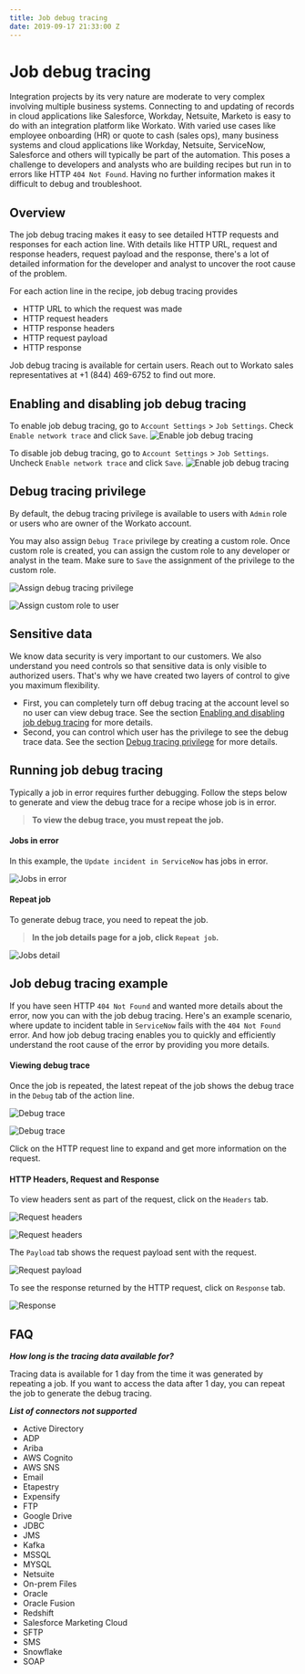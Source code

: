```yaml
---
title: Job debug tracing
date: 2019-09-17 21:33:00 Z
---
```


# Job debug tracing

Integration projects by its very nature are moderate to very complex involving multiple business systems. Connecting to and updating of records in cloud applications like Salesforce, Workday, Netsuite, Marketo is easy to do with an integration platform like Workato. With varied use cases like employee onboarding (HR) or quote to cash (sales ops), many business systems and cloud applications like Workday, Netsuite, ServiceNow, Salesforce and others will typically be part of the automation. This poses a challenge to developers and analysts who are building recipes but run in to errors like HTTP `404 Not Found`. Having no further information makes it difficult to debug and troubleshoot.

## Overview

The job debug tracing makes it easy to see detailed HTTP requests and responses for each action line. With details like HTTP URL, request and response headers, request payload and the response, there's a lot of detailed information for the developer and analyst to uncover the root cause of the problem.

For each action line in the recipe, job debug tracing provides
* HTTP URL to which the request was made
* HTTP request headers
* HTTP response headers
* HTTP request payload
* HTTP response

Job debug tracing is available for certain users. Reach out to Workato sales representatives at +1 (844) 469-6752 to find out more.

## Enabling and disabling job debug tracing

To enable job debug tracing, go to `Account Settings` > `Job Settings`. Check `Enable network trace` and click `Save`.
![Enable job debug tracing](~@img/recipes/job-tracing/settings-job-tracing.png "Enable job debug tracing")

To disable job debug tracing, go to `Account Settings` > `Job Settings`. Uncheck `Enable network trace` and click `Save`.
![Enable job debug tracing](~@img/recipes/job-tracing/disable-job-tracing.png "Enable job debug tracing")


## Debug tracing privilege

By default, the debug tracing privilege is available to users with `Admin` role or users who are owner of the Workato account.

You may also assign `Debug Trace` privilege by creating a custom role. Once custom role is created, you can assign the custom role to any developer or analyst in the team. Make sure to `Save` the assignment of the privilege to the custom role.

![Assign debug tracing privilege](~@img/recipes/job-tracing/jobs-debug-trace-privilege.png "Assign debug tracing privilege")

![Assign custom role to user](~@img/recipes/job-tracing/jobs-debug-tracing-assign-custom-role.png "Assign custom role to user")

## Sensitive data

We know data security is very important to our customers. We also understand you need controls so that sensitive data is only visible to authorized users. That's why we have created two layers of control to give you maximum flexibility. 
- First, you can completely turn off debug tracing at the account level so no user can view debug trace. See the section [Enabling and disabling job debug tracing](#enabling-and-disabling-job-debug-tracing) for more details.
- Second, you can control which user has the privilege to see the debug trace data. See the section [Debug tracing privilege](#debug-tracing-privilege) for more details.

## Running job debug tracing

Typically a job in error requires further debugging. Follow the steps below to generate and view the debug trace for a recipe whose job is in error.

> **To view the debug trace, you must repeat the job.**

#### Jobs in error

In this example, the `Update incident in ServiceNow` has jobs in error.

![Jobs in error](~@img/recipes/job-tracing/jobs-list.png "Jobs in error")

#### Repeat job

To generate debug trace, you need to repeat the job. 

> **In the job details page for a job, click `Repeat job`.**

![Jobs detail](~@img/recipes/job-tracing/jobs-detail.png "Jobs detail")

## Job debug tracing example

If you have seen HTTP `404 Not Found` and wanted more details about the error, now you can with the job debug tracing. Here's an example scenario, where update to incident table in `ServiceNow` fails with the `404 Not Found` error. And how job debug tracing enables you to quickly and efficiently understand the root cause of the error by providing you more details.

#### Viewing debug trace

Once the job is repeated, the latest repeat of the job shows the debug trace in the `Debug` tab of the action line. 

![Debug trace](~@img/recipes/job-tracing/jobs-debug-collapsed.png "Debug trace")

![Debug trace](~@img/recipes/job-tracing/jobs-debug-collapsed2.png "Debug trace")

Click on the HTTP request line to expand and get more information on the request.

#### HTTP Headers, Request and Response

To view headers sent as part of the request, click on the `Headers` tab.

![Request headers](~@img/recipes/job-tracing/jobs-debug-headers.png "Request headers")

![Request headers](~@img/recipes/job-tracing/jobs-debug-headers2.png "Request headers")

The `Payload` tab shows the request payload sent with the request.

![Request payload](~@img/recipes/job-tracing/jobs-debug-trace-request.png "Request payload")

To see the response returned by the HTTP request, click on `Response` tab.

![Response](~@img/recipes/job-tracing/jobs-debug-trace-response.png "Response")

## FAQ

**_How long is the tracing data available for?_**

Tracing data is available for 1 day from the time it was generated by repeating a job. If you want to access the data after 1 day, you can repeat the job to generate the debug tracing.

_**List of connectors not supported**_
- Active Directory
- ADP
- Ariba
- AWS Cognito
- AWS SNS
- Email
- Etapestry
- Expensify
- FTP
- Google Drive
- JDBC
- JMS
- Kafka
- MSSQL
- MYSQL
- Netsuite
- On-prem Files
- Oracle
- Oracle Fusion
- Redshift
- Salesforce Marketing Cloud
- SFTP
- SMS
- Snowflake
- SOAP
